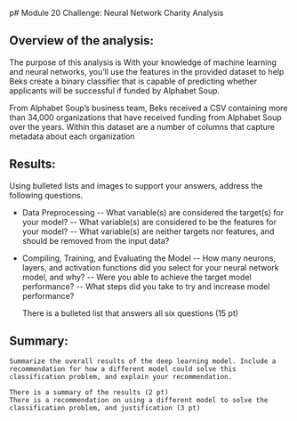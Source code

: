 p# Module 20 Challenge: Neural Network Charity Analysis

## Overview of the analysis: 
   The purpose of this analysis is With your knowledge of machine learning and neural networks, you’ll use the features in the provided dataset to help Beks create a binary classifier that is capable of predicting whether applicants will be successful if funded by Alphabet Soup.

   From Alphabet Soup’s business team, Beks received a CSV containing more than 34,000 organizations that have received funding from Alphabet Soup over the years. Within this dataset are a number of columns that capture metadata about each organization

## Results: 
   Using bulleted lists and images to support your answers, address the following questions.

- Data Preprocessing
-- What variable(s) are considered the target(s) for your model?
-- What variable(s) are considered to be the features for your model?
-- What variable(s) are neither targets nor features, and should be removed from the input data?
- Compiling, Training, and Evaluating the Model
-- How many neurons, layers, and activation functions did you select for your neural network model, and why?
-- Were you able to achieve the target model performance?
-- What steps did you take to try and increase model performance?

   There is a bulleted list that answers all six questions (15 pt)

## Summary: 
    Summarize the overall results of the deep learning model. Include a recommendation for how a different model could solve this classification problem, and explain your recommendation.
    
    There is a summary of the results (2 pt)
    There is a recommendation on using a different model to solve the classification problem, and justification (3 pt)
